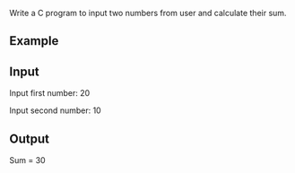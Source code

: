 Write a C program to input two numbers from user and calculate their sum.

## Example

## Input

Input first number: 20

Input second number: 10

## Output

Sum = 30
